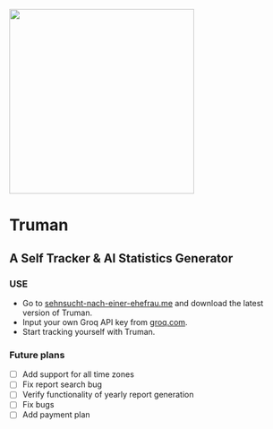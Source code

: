 <img src="https://raw.githubusercontent.com/sehnsucht-nach-einer-ehefrau/truman/truman-github.png" width="330"/></img>

# Truman

## A Self Tracker & AI Statistics Generator

### USE

- Go to [sehnsucht-nach-einer-ehefrau.me](https://sehnsucht-nach-einer-ehefrau.me) and download the latest version of Truman.
- Input your own Groq API key from [groq.com](https://console.groq.com/keys).
- Start tracking yourself with Truman.

### Future plans

- [ ] Add support for all time zones
- [ ] Fix report search bug
- [ ] Verify functionality of yearly report generation
- [ ] Fix bugs
- [ ] Add payment plan
